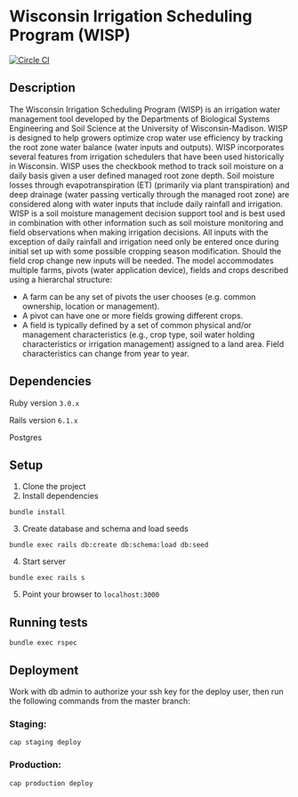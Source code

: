 # Wisconsin Irrigation Scheduling Program (WISP)
[![Circle CI](https://circleci.com/gh/uwent/wisp.svg?style=svg&circle-token=ac949534b314e7ad331b2373135f52a52fba512b)](https://circleci.com/gh/uwent/wisp)

## Description
The Wisconsin Irrigation Scheduling Program (WISP) is an irrigation water management tool developed by the Departments of Biological Systems Engineering and Soil Science at the University of Wisconsin-Madison. WISP is designed to help growers optimize crop water use efficiency by tracking the root zone water balance (water inputs and outputs). WISP incorporates several features from irrigation schedulers that have been used historically in Wisconsin.
WISP uses the checkbook method to track soil moisture on a daily basis given a user defined managed root zone depth. Soil moisture losses through evapotranspiration (ET) (primarily via plant transpiration) and deep drainage (water passing vertically through the managed root zone) are considered along with water inputs that include daily rainfall and irrigation. WISP is a soil moisture management decision support tool and is best used in combination with other information such as soil moisture monitoring and field observations when making irrigation decisions. All inputs with the exception of daily rainfall and irrigation need only be entered once during initial set up with some possible cropping season modification. Should the field crop change new inputs will be needed. The model accommodates multiple farms, pivots (water application device), fields and crops described using a hierarchal structure:
* A farm can be any set of pivots the user chooses (e.g. common ownership, location or management).
* A pivot can have one or more fields growing different crops.
* A field is typically defined by a set of common physical and/or management characteristics (e.g., crop type, soil water holding characteristics or irrigation management) assigned to a land area. Field characteristics can change from year to year.

## Dependencies

Ruby version `3.0.x`

Rails version `6.1.x`

Postgres

## Setup
1. Clone the project
2. Install dependencies
```
bundle install
```
3. Create database and schema and load seeds
```
bundle exec rails db:create db:schema:load db:seed
```
4. Start server
```
bundle exec rails s
```
5. Point your browser to `localhost:3000`

## Running tests
```
bundle exec rspec
```

## Deployment
Work with db admin to authorize your ssh key for the deploy user, then run the following commands from the master branch:

### Staging:
```
cap staging deploy
```
### Production:
```
cap production deploy
```
